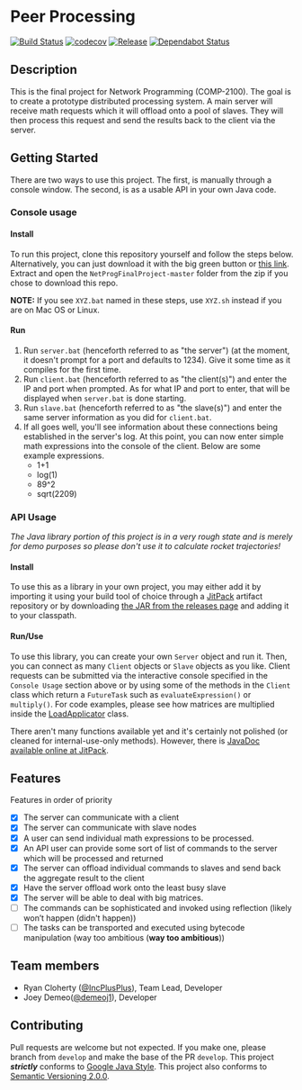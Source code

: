 # Peer Processing
[![Build Status](https://travis-ci.com/IncPlusPlus/NetProgFinalProject.svg?branch=master)](https://travis-ci.com/IncPlusPlus/NetProgFinalProject)
[![codecov](https://codecov.io/gh/IncPlusPlus/NetProgFinalProject/branch/master/graph/badge.svg)](https://codecov.io/gh/IncPlusPlus/NetProgFinalProject)
[![Release](https://jitpack.io/v/IncPlusPlus/NetProgFinalProject.svg)](https://jitpack.io/#IncPlusPlus/NetProgFinalProject)
[![Dependabot Status](https://api.dependabot.com/badges/status?host=github&repo=IncPlusPlus/NetProgFinalProject)](https://dependabot.com)

## Description

This is the final project for Network Programming (COMP-2100). The goal is to create a prototype distributed processing system. A main server will receive math requests which it will offload onto a pool of slaves. They will then process this request and send the results back to the client via the server.

## Getting Started

There are two ways to use this project. The first, is manually through a console window. The second, is as a usable API in your own Java code.

### Console usage

#### Install
To run this project, clone this repository yourself and follow the steps below. Alternatively, you can just download it with the big green button or [this link](https://github.com/IncPlusPlus/NetProgFinalProject/archive/master.zip). Extract and open the `NetProgFinalProject-master` folder from the zip if you chose to download this repo.

**NOTE:** If you see `XYZ.bat` named in these steps, use `XYZ.sh` instead if you are on Mac OS or Linux.

#### Run
1. Run `server.bat` (henceforth referred to as "the server") (at the moment, it doesn't prompt for a port and defaults to 1234). Give it some time as it compiles for the first time.
1. Run `client.bat` (henceforth referred to as "the client(s)") and enter the IP and port when prompted. As for what IP and port to enter, that will be displayed when `server.bat` is done starting.
1. Run `slave.bat` (henceforth referred to as "the slave(s)") and enter the same server information as you did for `client.bat`.
1. If all goes well, you'll see information about these connections being established in the server's log. At this point, you can now enter simple math expressions into the console of the client. Below are some example expressions.
    - 1+1
    - log(1)
    - 89^2
    - sqrt(2209)

### API Usage

_The Java library portion of this project is in a very rough state and is merely for demo purposes so please don't use it to calculate rocket trajectories!_

#### Install
To use this as a library in your own project, you may either add it by importing it using your build tool of choice through a [JitPack](https://jitpack.io/#IncPlusPlus/NetProgFinalProject) artifact repository or by downloading [the JAR from the releases page](https://github.com/IncPlusPlus/NetProgFinalProject/releases/latest) and adding it to your classpath.

#### Run/Use
To use this library, you can create your own `Server` object and run it. Then, you can connect as many `Client` objects or `Slave` objects as you like. Client requests can be submitted via the interactive console specified in the `Console Usage` section above or by using some of the methods in the `Client` class which return a `FutureTask` such as `evaluateExpression()` or `multiply()`. For code examples, please see how matrices are multiplied inside the [LoadApplicator](src/test/java/io/github/incplusplus/peerprocessing/LoadApplicator.java) class.

There aren't many functions available yet and it's certainly not polished (or cleaned for internal-use-only methods). However, there is [JavaDoc available online at JitPack](https://jitpack.io/com/github/IncPlusPlus/NetProgFinalProject/latest/javadoc/).

## Features 

Features in order of priority
- [x] The server can communicate with a client
- [x] The server can communicate with slave nodes
- [x] A user can send individual math expressions to be processed.
- [x] An API user can provide some sort of list of commands to the server which will be processed and returned
- [x] The server can offload individual commands to slaves and send back the aggregate result to the client
- [x] Have the server offload work onto the least busy slave
- [x] The server will be able to deal with big matrices.
- [ ] The commands can be sophisticated and invoked using reflection (likely won’t happen (didn't happen))
- [ ] The tasks can be transported and executed using bytecode manipulation (way too ambitious (**way too ambitious**))

## Team members

* Ryan Cloherty ([@IncPlusPlus](https://github.com/IncPlusPlus)), Team Lead, Developer
* Joey Demeo([@demeoj1](https://github.com/demeoj1)), Developer

## Contributing

Pull requests are welcome but not expected. If you make one, please branch from `develop` and make the base of the PR `develop`.
This project **_strictly_** conforms to [Google Java Style](https://google.github.io/styleguide/javaguide.html).
This project also conforms to [Semantic Versioning 2.0.0](https://semver.org/spec/v2.0.0.html).
